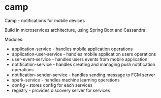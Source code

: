 # camp
Camp - notifications for mobile devices

Build in microservices architecture, using Spring Boot and Cassandra.

Modules:
* application-service - handles mobile application operations
* application-user-service - handles mobile application users operations
* user-event-service - handles users events from mobile application
* notification-service - handles creating and managing push notification operations
* notification-sender-service - handles sending message to FCM server
* spark-service - handles machine learning operations
* config - stores config for each services
* registry - provides discovery server for services
